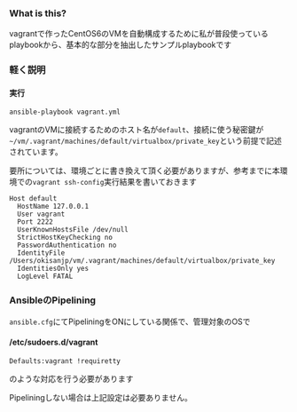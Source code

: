 ### What is this?

vagrantで作ったCentOS6のVMを自動構成するために私が普段使っているplaybookから、基本的な部分を抽出したサンプルplaybookです

### 軽く説明

#### 実行

```
ansible-playbook vagrant.yml
```

vagrantのVMに接続するためのホスト名が`default`、接続に使う秘密鍵が`~/vm/.vagrant/machines/default/virtualbox/private_key`という前提で記述されています。

要所については、環境ごとに書き換えて頂く必要がありますが、参考までに本環境での`vagrant ssh-config`実行結果を書いておきます

```
Host default
  HostName 127.0.0.1
  User vagrant
  Port 2222
  UserKnownHostsFile /dev/null
  StrictHostKeyChecking no
  PasswordAuthentication no
  IdentityFile /Users/okisanjp/vm/.vagrant/machines/default/virtualbox/private_key
  IdentitiesOnly yes
  LogLevel FATAL
```


### AnsibleのPipelining

`ansible.cfg`にてPipeliningをONにしている関係で、管理対象のOSで

#### /etc/sudoers.d/vagrant
```
Defaults:vagrant !requiretty
```

のような対応を行う必要があります

Pipeliningしない場合は上記設定は必要ありません。
